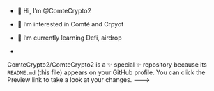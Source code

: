 - 👋 Hi, I’m @ComteCrypto2
- 👀 I’m interested in Comté and Crpyot
- 🌱 I’m currently learning Defi, airdrop

- 
ComteCrypto2/ComteCrypto2 is a ✨ special ✨ repository because its `README.md` (this file) appears on your GitHub profile.
You can click the Preview link to take a look at your changes.
--->

